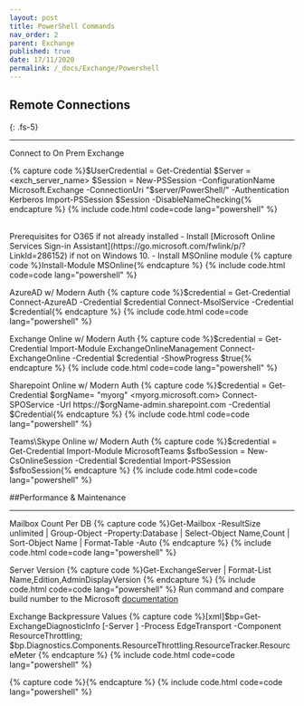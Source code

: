 ```yaml
---
layout: post
title: PowerShell Commands
nav_order: 2
parent: Exchange
published: true
date: 17/11/2020
permalink: /_docs/Exchange/Powershell
---
```

## Remote Connections
{: .fs-5}

---
Connect to On Prem Exchange

{% capture code %}$UserCredential = Get-Credential
$Server = <exch_server_name>
$Session = New-PSSession -ConfigurationName Microsoft.Exchange -ConnectionUri "$server/PowerShell/" -Authentication Kerberos
Import-PSSession $Session -DisableNameChecking{% endcapture %}
{% include code.html code=code lang="powershell" %}

<br>
Prerequisites for O365 if not already installed
- Install [Microsoft Online Services Sign-in Assistant](https://go.microsoft.com/fwlink/p/?LinkId=286152) if not on Windows 10.
- Install MSOnline module
{% capture code %}Install-Module MSOnline{% endcapture %}
{% include code.html code=code lang="powershell" %}
<br>

AzureAD w/ Modern Auth
{% capture code %}$credential = Get-Credential
Connect-AzureAD -Credential $credential
Connect-MsolService -Credential $credential{% endcapture %}
{% include code.html code=code lang="powershell" %}
<br>

Exchange Online w/ Modern Auth
{% capture code %}$credential = Get-Credential
Import-Module ExchangeOnlineManagement
Connect-ExchangeOnline -Credential $credential -ShowProgress $true{% endcapture %}
{% include code.html code=code lang="powershell" %}
<br>

Sharepoint Online w/ Modern Auth
{% capture code %}$credential = Get-Credential
$orgName= "myorg" <myorg.microsoft.com>
Connect-SPOService -Url https://$orgName-admin.sharepoint.com -Credential $Credential{% endcapture %}
{% include code.html code=code lang="powershell" %}
<br>

Teams\Skype Online w/ Modern Auth
{% capture code %}$credential = Get-Credential
Import-Module MicrosoftTeams
$sfboSession = New-CsOnlineSession -Credential $credential
Import-PSSession $sfboSession{% endcapture %}
{% include code.html code=code lang="powershell" %}
<br>

##Performance & Maintenance

---
Mailbox Count Per DB
{% capture code %}Get-Mailbox -ResultSize unlimited | Group-Object -Property:Database | Select-Object Name,Count | Sort-Object Name | Format-Table -Auto {% endcapture %}
{% include code.html code=code lang="powershell" %}
<br>

Server Version
{% capture code %}Get-ExchangeServer | Format-List Name,Edition,AdminDisplayVersion {% endcapture %}
{% include code.html code=code lang="powershell" %}
Run command and compare build number to the Microsoft [documentation](https://docs.microsoft.com/en-us/exchange/new-features/build-numbers-and-release-dates?view=exchserver-2016)
<br>

Exchange Backpressure Values
{% capture code %}[xml]$bp=Get-ExchangeDiagnosticInfo [-Server <ServerIdentity> ] -Process EdgeTransport -Component ResourceThrottling; $bp.Diagnostics.Components.ResourceThrottling.ResourceTracker.ResourceMeter {% endcapture %}
{% include code.html code=code lang="powershell" %}
<br>

{% capture code %}{% endcapture %}
{% include code.html code=code lang="powershell" %}
<br>
